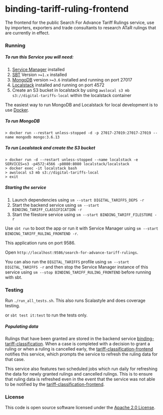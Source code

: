 
# binding-tariff-ruling-frontend

The frontend for the public Search For Advance Tariff Rulings service, use by importers, exporters and trade consultants to research ATaR rulings that are currently in effect.

### Running

##### To run this Service you will need:

1) [Service Manager](https://github.com/hmrc/service-manager) installed
2) [SBT](https://www.scala-sbt.org) Version `>=1.x` installed
3) [MongoDB](https://www.mongodb.com/) version `>=3.6` installed and running on port 27017
4) [Localstack](https://github.com/localstack/localstack) installed and running on port 4572
5) Create an S3 bucket in localstack by using `awslocal s3 mb s3://digital-tariffs-local` within the localstack container

The easiest way to run MongoDB and Localstack for local development is to use [Docker](https://docs.docker.com/get-docker/).

##### To run MongoDB

```
> docker run --restart unless-stopped -d -p 27017-27019:27017-27019 --name mongodb mongo:3.6.13
```

##### To run Localstack and create the S3 bucket

```
> docker run -d --restart unless-stopped --name localstack -e SERVICES=s3 -p4572:4566 -p8080:8080 localstack/localstack
> docker exec -it localstack bash
> awslocal s3 mb s3://digital-tariffs-local
> exit
```

##### Starting the service
1) Launch dependencies using `sm --start DIGITAL_TARIFFS_DEPS -r`
2) Start the backend service using `sm --start BINDING_TARIFF_CLASSIFICATION -r`
3) Start the filestore service using `sm --start BINDING_TARIFF_FILESTORE -r`

Use `sbt run` to boot the app or run it with Service Manager using `sm --start BINDING_TARIFF_RULING_FRONTEND -r`.

This application runs on port 9586.

Open `http://localhost:9586/search-for-advance-tariff-rulings`.

You can also run the `DIGITAL_TARIFFS` profile using `sm --start DIGITAL_TARIFFS -r` and then stop the Service Manager instance of this service using `sm --stop BINDING_TARIFF_RULING_FRONTEND` before running with sbt.

### Testing

Run `./run_all_tests.sh`. This also runs Scalastyle and does coverage testing.

or `sbt test it:test` to run the tests only.

##### Populating data

Rulings that have been granted are stored in the backend service  [binding-tariff-classification](https://github.com/hmrc/binding-tariff-classification). When a case is completed with a decision to grant a ruling or when a ruling is cancelled early, the [tariff-classification-frontend](https://github.com/hmrc/tariff-classification-frontend) notifies this service, which prompts the service to refresh the ruling data for that case.

This service also features two scheduled jobs which run daily for refreshing the data for newly granted rulings and cancelled rulings. This is to ensure that ruling data is refreshed even in the event that the service was not able to be notified by the [tariff-classification-frontend](https://github.com/hmrc/tariff-classification-frontend).

### License

This code is open source software licensed under the [Apache 2.0 License]("http://www.apache.org/licenses/LICENSE-2.0.html").
